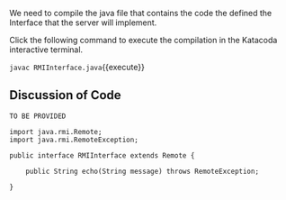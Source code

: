 We need to compile the java file that contains the code the defined the Interface that the server will implement.

Click the following command to execute the compilation in the Katacoda interactive terminal.


`javac RMIInterface.java`{{execute}}

## Discussion of Code

`TO BE PROVIDED`

```
import java.rmi.Remote;
import java.rmi.RemoteException;

public interface RMIInterface extends Remote {

    public String echo(String message) throws RemoteException;

}
```